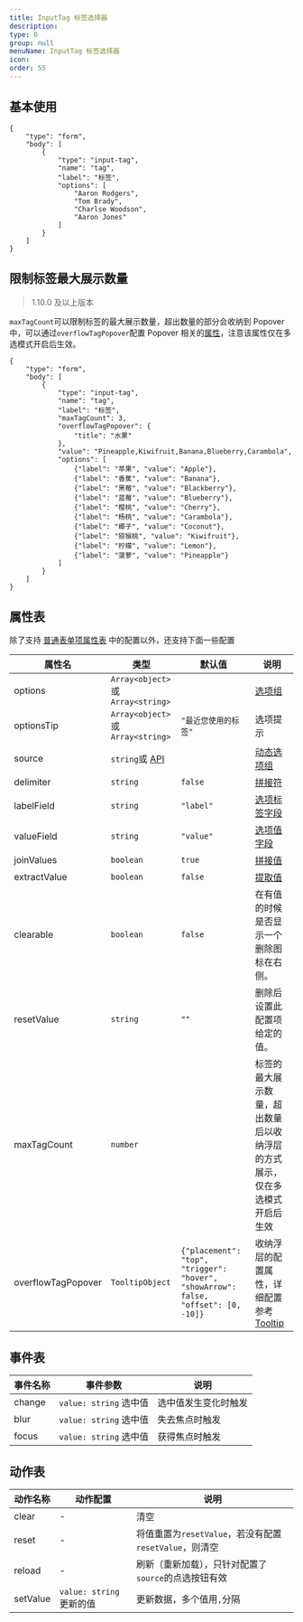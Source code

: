 ```yaml
---
title: InputTag 标签选择器
description:
type: 0
group: null
menuName: InputTag 标签选择器
icon:
order: 55
---
```


## 基本使用

```schema: scope="body"
{
    "type": "form",
    "body": [
        {
            "type": "input-tag",
            "name": "tag",
            "label": "标签",
            "options": [
                "Aaron Rodgers",
                "Tom Brady",
                "Charlse Woodson",
                "Aaron Jones"
            ]
        }
    ]
}
```

## 限制标签最大展示数量

> 1.10.0 及以上版本

`maxTagCount`可以限制标签的最大展示数量，超出数量的部分会收纳到 Popover 中，可以通过`overflowTagPopover`配置 Popover 相关的[属性](../tooltip#属性表)，注意该属性仅在多选模式开启后生效。

```schema: scope="body"
{
    "type": "form",
    "body": [
        {
            "type": "input-tag",
            "name": "tag",
            "label": "标签",
            "maxTagCount": 3,
            "overflowTagPopover": {
                "title": "水果"
            },
            "value": "Pineapple,Kiwifruit,Banana,Blueberry,Carambola",
            "options": [
                {"label": "苹果", "value": "Apple"},
                {"label": "香蕉", "value": "Banana"},
                {"label": "黑莓", "value": "Blackberry"},
                {"label": "蓝莓", "value": "Blueberry"},
                {"label": "樱桃", "value": "Cherry"},
                {"label": "杨桃", "value": "Carambola"},
                {"label": "椰子", "value": "Coconut"},
                {"label": "猕猴桃", "value": "Kiwifruit"},
                {"label": "柠檬", "value": "Lemon"},
                {"label": "菠萝", "value": "Pineapple"}
            ]
        }
    ]
}
```

## 属性表

除了支持 [普通表单项属性表](./formitem#%E5%B1%9E%E6%80%A7%E8%A1%A8) 中的配置以外，还支持下面一些配置

| 属性名             | 类型                                      | 默认值                                                                             | 说明                                                                                        |
| ------------------ | ----------------------------------------- | ---------------------------------------------------------------------------------- | ------------------------------------------------------------------------------------------- |
| options            | `Array<object>`或`Array<string>`          |                                                                                    | [选项组](./options#%E9%9D%99%E6%80%81%E9%80%89%E9%A1%B9%E7%BB%84-options)                   |
| optionsTip         | `Array<object>`或`Array<string>`          | `"最近您使用的标签"`                                                               | 选项提示                                                                                    |
| source             | `string`或 [API](../../../docs/types/api) |                                                                                    | [动态选项组](./options#%E5%8A%A8%E6%80%81%E9%80%89%E9%A1%B9%E7%BB%84-source)                |
| delimiter          | `string`                                  | `false`                                                                            | [拼接符](./options#%E6%8B%BC%E6%8E%A5%E7%AC%A6-delimiter)                                   |
| labelField         | `string`                                  | `"label"`                                                                          | [选项标签字段](./options#%E9%80%89%E9%A1%B9%E6%A0%87%E7%AD%BE%E5%AD%97%E6%AE%B5-labelfield) |
| valueField         | `string`                                  | `"value"`                                                                          | [选项值字段](./options#%E9%80%89%E9%A1%B9%E5%80%BC%E5%AD%97%E6%AE%B5-valuefield)            |
| joinValues         | `boolean`                                 | `true`                                                                             | [拼接值](./options#%E6%8B%BC%E6%8E%A5%E5%80%BC-joinvalues)                                  |
| extractValue       | `boolean`                                 | `false`                                                                            | [提取值](./options#%E6%8F%90%E5%8F%96%E5%A4%9A%E9%80%89%E5%80%BC-extractvalue)              |
| clearable          | `boolean`                                 | `false`                                                                            | 在有值的时候是否显示一个删除图标在右侧。                                                    |
| resetValue         | `string`                                  | `""`                                                                               | 删除后设置此配置项给定的值。                                                                |
| maxTagCount        | `number`                                  |                                                                                    | 标签的最大展示数量，超出数量后以收纳浮层的方式展示，仅在多选模式开启后生效                  |
| overflowTagPopover | `TooltipObject`                           | `{"placement": "top", "trigger": "hover", "showArrow": false, "offset": [0, -10]}` | 收纳浮层的配置属性，详细配置参考[Tooltip](../tooltip#属性表)                                |

## 事件表

| 事件名称 | 事件参数               | 说明                 |
| -------- | ---------------------- | -------------------- |
| change   | `value: string` 选中值 | 选中值发生变化时触发 |
| blur     | `value: string` 选中值 | 失去焦点时触发       |
| focus    | `value: string` 选中值 | 获得焦点时触发       |

## 动作表

| 动作名称 | 动作配置                 | 说明                                                   |
| -------- | ------------------------ | ------------------------------------------------------ |
| clear    | -                        | 清空                                                   |
| reset    | -                        | 将值重置为`resetValue`，若没有配置`resetValue`，则清空 |
| reload   | -                        | 刷新（重新加载），只针对配置了`source`的点选按钮有效   |
| setValue | `value: string` 更新的值 | 更新数据，多个值用`,`分隔                              |
